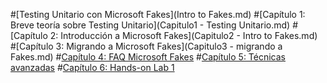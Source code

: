 #[Testing Unitario con Microsoft Fakes](Intro to Fakes.md)
#[Capítulo 1: Breve teoría sobre Testing Unitario](Capitulo1 - Testing Unitario.md)
#[Capítulo 2: Introducción a Microsoft Fakes](Capitulo2 - Intro to Fakes.md)
#[Capítulo 3: Migrando a Microsoft Fakes](Capitulo3 - migrando a Fakes.md)
#[Capítulo 4: FAQ Microsoft Fakes](Capitulo4.md)
#[Capítulo 5: Técnicas avanzadas](Capitulo5.md)
#[Capítulo 6: Hands-on Lab 1](HOL1.md)


